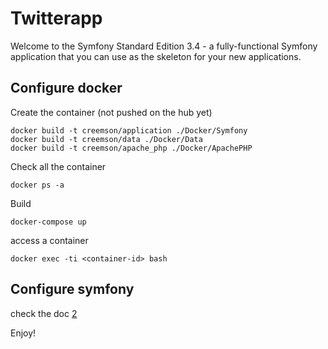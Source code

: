 Twitterapp
========================

Welcome to the Symfony Standard Edition 3.4 - a fully-functional Symfony
application that you can use as the skeleton for your new applications.

Configure docker 
--------------
Create the container (not pushed on the hub yet)
````
docker build -t creemson/application ./Docker/Symfony
docker build -t creemson/data ./Docker/Data
docker build -t creemson/apache_php ./Docker/ApachePHP
````

Check all the container
````
docker ps -a
````

Build
````
docker-compose up
````

access a container
````
docker exec -ti <container-id> bash
````

Configure symfony
--------------

check the doc [2]

Enjoy!

[1]:  https://docs.docker.com/compose/
[2]:  https://symfony.com/doc/3.4/setup.html

